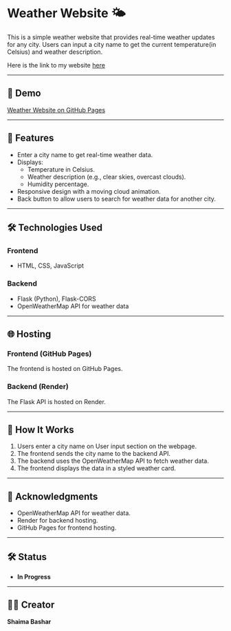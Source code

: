  # Weather Website 🌤️

This is a simple weather website that provides real-time weather updates for any city. Users can input a city name to get the current temperature(in Celsius) and weather description.

Here is the link to my website [here](https://shaimabb.github.io/Weather-Website/)

---

## 🚀  Demo

[Weather Website on GitHub Pages](https://github.com/ShaimaBB/Weather-Website/blob/45acc6477514c3ed17a2935d9fd686ca390f2f6d/weathervid.mp4)


---

## 🌟 Features

- Enter a city name to get real-time weather data.
- Displays:
  - Temperature in Celsius.
  - Weather description (e.g., clear skies, overcast clouds).
  - Humidity percentage.
- Responsive design with a moving cloud animation.
- Back button to allow users to search for weather data for another city.

---

## 🛠️ Technologies Used

### Frontend
- HTML, CSS, JavaScript

### Backend
- Flask (Python), Flask-CORS
- OpenWeatherMap API for weather data

---

## 🌐 Hosting

### Frontend (GitHub Pages)
The frontend is hosted on GitHub Pages.

### Backend (Render)
The Flask API is hosted on Render. 

---

## 📖 How It Works

1. Users enter a city name on User input section on the webpage.
2. The frontend sends the city name to the backend API.
3. The backend uses the OpenWeatherMap API to fetch weather data.
4. The frontend displays the data in a styled weather card.


---

## 💬 Acknowledgments

- OpenWeatherMap API for weather data.
- Render for backend hosting.
- GitHub Pages for frontend hosting.

---

## 🛠️ Status
- **In Progress**


---

## 🧑‍💻 Creator

**Shaima Bashar**
